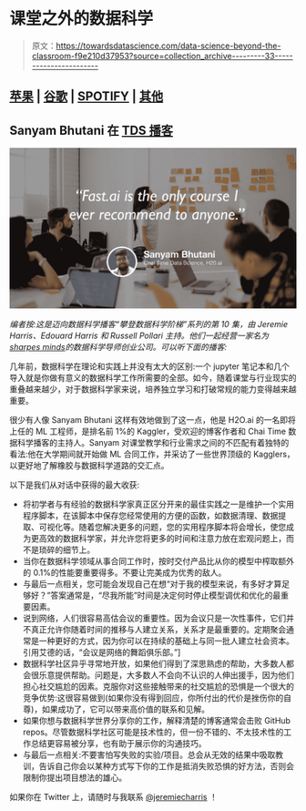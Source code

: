 # 课堂之外的数据科学

> 原文：<https://towardsdatascience.com/data-science-beyond-the-classroom-f9e210d37953?source=collection_archive---------33----------------------->

## [苹果](https://podcasts.apple.com/ca/podcast/towards-data-science/id1470952338?mt=2) | [谷歌](https://www.google.com/podcasts?feed=aHR0cHM6Ly9hbmNob3IuZm0vcy8zNmI0ODQ0L3BvZGNhc3QvcnNz) | [SPOTIFY](https://open.spotify.com/show/63diy2DtpHzQfeNVxAPZgU) | [其他](https://anchor.fm/towardsdatascience)

## Sanyam Bhutani 在 [TDS 播客](https://towardsdatascience.com/podcast/home)

![](img/dfc6b7e1ca6225b3589c9e78c51b4622.png)

*编者按:这是迈向数据科学播客“攀登数据科学阶梯”系列的第 10 集，由 Jeremie Harris、Edouard Harris 和 Russell Pollari 主持。他们一起经营一家名为*[*sharpes minds*](http://sharpestminds.com)*的数据科学导师创业公司。可以听下面的播客:*

几年前，数据科学在理论和实践上并没有太大的区别:一个 jupyter 笔记本和几个导入就是你做有意义的数据科学工作所需要的全部。如今，随着课堂与行业现实的重叠越来越少，对于数据科学家来说，培养独立学习和打破常规的能力变得越来越重要。

很少有人像 Sanyam Bhutani 这样有效地做到了这一点，他是 H2O.ai 的一名即将上任的 ML 工程师，是排名前 1%的 Kaggler，受欢迎的博客作者和 Chai Time 数据科学播客的主持人。Sanyam 对课堂教学和行业需求之间的不匹配有着独特的看法:他在大学期间就开始做 ML 合同工作，并采访了一些世界顶级的 Kagglers，以更好地了解橡胶与数据科学道路的交汇点。

以下是我们从对话中获得的最大收获:

*   将初学者与有经验的数据科学家真正区分开来的最佳实践之一是维护一个实用程序脚本，在该脚本中保存您经常使用的方便的函数，如数据清理、数据提取、可视化等。随着您解决更多的问题，您的实用程序脚本将会增长，使您成为更高效的数据科学家，并允许您将更多的时间和注意力放在宏观问题上，而不是琐碎的细节上。
*   当你在数据科学领域从事合同工作时，按时交付产品比从你的模型中榨取额外的 0.1%的性能要重要得多。不要让完美成为优秀的敌人。
*   与最后一点相关，您可能会发现自己在想“对于我的模型来说，有多好才算足够好？”答案通常是，“尽我所能”时间是决定何时停止模型调优和优化的最重要因素。
*   说到网络，人们很容易高估会议的重要性。因为会议只是一次性事件，它们并不真正允许你随着时间的推移与人建立关系，关系才是最重要的。定期聚会通常是一种更好的方式，因为你可以在持续的基础上与同一批人建立社会资本。引用艾德的话，“会议是网络的舞蹈俱乐部。”]
*   数据科学社区异乎寻常地开放，如果他们得到了深思熟虑的帮助，大多数人都会很乐意提供帮助。问题是，大多数人不会向不认识的人伸出援手，因为他们担心社交尴尬的因素。克服你对这些接触带来的社交尴尬的恐惧是一个很大的竞争优势:这很容易做到(如果你没有得到回应，你所付出的代价是挫伤你的自尊)，如果成功了，它可以带来高价值的联系和见解。
*   如果你想与数据科学世界分享你的工作，解释清楚的博客通常会击败 GitHub repos。尽管数据科学社区可能是技术性的，但一份不错的、不太技术性的工作总结更容易被分享，也有助于展示你的沟通技巧。
*   与最后一点相关:不要害怕写失败的实验/项目。总会从无效的结果中吸取教训，告诉自己你会以某种方式写下你的工作是抵消失败恐惧的好方法，否则会限制你提出项目想法的雄心。

如果你在 Twitter 上，请随时与我联系 [@jeremiecharris](https://twitter.com/jeremiecharris) ！